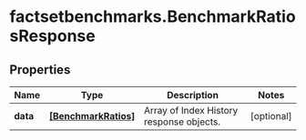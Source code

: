 # factsetbenchmarks.BenchmarkRatiosResponse

## Properties

Name | Type | Description | Notes
------------ | ------------- | ------------- | -------------
**data** | [**[BenchmarkRatios]**](BenchmarkRatios.md) | Array of Index History response objects.  | [optional] 


